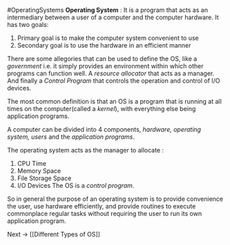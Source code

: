 #OperatingSystems 
**Operating System** : It is a program that acts as an intermediary between a user of a computer and the computer hardware. It has two goals:
1. Primary goal is to make the computer system convenient to use
2. Secondary goal is to use the hardware in an efficient manner


There are some allegories that can be used to define the OS, like a *government* i.e. it simply provides an environment within which other programs can function well. A *resource allocator* that acts as a manager. And finally a *Control Program* that controls the operation and control of I/O devices.

The most common definition is that an OS is a program that is running at all times on the computer(called a *kernel*), with everything else being application programs.

A computer can be divided into 4 components, *hardware,  operating system, users* and the *application programs*. 

The operating system acts as the manager to allocate :
1. CPU Time
2. Memory Space
3. File Storage Space
4. I/O Devices
The OS is a *control program*. 

So in general the purpose of an operating system is to provide convenience the user, use hardware efficiently, and provide routines to execute commonplace regular tasks without requiring the user to run its own application program.

Next → [[Different Types of OS]]
